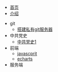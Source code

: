 <!-- 侧边导航栏 -->
* [首页](README)
* [介绍](/guide)
<!-- 加一个斜杠在是寻找文件夹，不加斜杠是寻找文件 -->

* git
    * [搭建私有git服务器](util/git/)
* 中共党史
    * [中共党史1](zgds)
* 前端
    * [javascprit](ui/javascript/)  
    * [echarts](ui/echarts/)
* 服务端